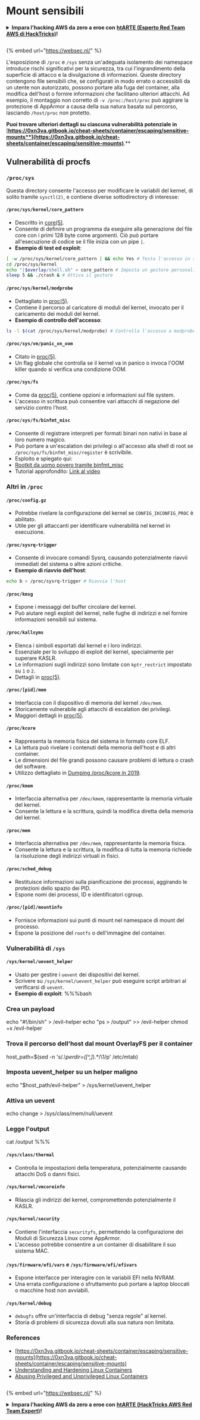 # Mount sensibili

<details>

<summary><strong>Impara l'hacking AWS da zero a eroe con</strong> <a href="https://training.hacktricks.xyz/courses/arte"><strong>htARTE (Esperto Red Team AWS di HackTricks)</strong></a><strong>!</strong></summary>

Altri modi per supportare HackTricks:

* Se vuoi vedere la tua **azienda pubblicizzata su HackTricks** o **scaricare HackTricks in PDF** Controlla i [**PIANI DI ABBONAMENTO**](https://github.com/sponsors/carlospolop)!
* Ottieni il [**merchandising ufficiale di PEASS & HackTricks**](https://peass.creator-spring.com)
* Scopri [**La Famiglia PEASS**](https://opensea.io/collection/the-peass-family), la nostra collezione di [**NFT esclusivi**](https://opensea.io/collection/the-peass-family)
* **Unisciti al** 💬 [**gruppo Discord**](https://discord.gg/hRep4RUj7f) o al [**gruppo telegram**](https://t.me/peass) o **seguici** su **Twitter** 🐦 [**@carlospolopm**](https://twitter.com/hacktricks\_live)**.**
* **Condividi i tuoi trucchi di hacking inviando PR a** [**HackTricks**](https://github.com/carlospolop/hacktricks) e [**HackTricks Cloud**](https://github.com/carlospolop/hacktricks-cloud) repos di github.

</details>

<figure><img src="../../../..https://pentest.eu/RENDER_WebSec_10fps_21sec_9MB_29042024.gif" alt=""><figcaption></figcaption></figure>

{% embed url="https://websec.nl/" %}

L'esposizione di `/proc` e `/sys` senza un'adeguata isolamento dei namespace introduce rischi significativi per la sicurezza, tra cui l'ingrandimento della superficie di attacco e la divulgazione di informazioni. Queste directory contengono file sensibili che, se configurati in modo errato o accessibili da un utente non autorizzato, possono portare alla fuga del container, alla modifica dell'host o fornire informazioni che facilitano ulteriori attacchi. Ad esempio, il montaggio non corretto di `-v /proc:/host/proc` può aggirare la protezione di AppArmor a causa della sua natura basata sul percorso, lasciando `/host/proc` non protetto.

**Puoi trovare ulteriori dettagli su ciascuna vulnerabilità potenziale in** [**https://0xn3va.gitbook.io/cheat-sheets/container/escaping/sensitive-mounts**](https://0xn3va.gitbook.io/cheat-sheets/container/escaping/sensitive-mounts)**.**

## Vulnerabilità di procfs

### `/proc/sys`

Questa directory consente l'accesso per modificare le variabili del kernel, di solito tramite `sysctl(2)`, e contiene diverse sottodirectory di interesse:

#### **`/proc/sys/kernel/core_pattern`**

* Descritto in [core(5)](https://man7.org/linux/man-pages/man5/core.5.html).
* Consente di definire un programma da eseguire alla generazione del file core con i primi 128 byte come argomenti. Ciò può portare all'esecuzione di codice se il file inizia con un pipe `|`.
*   **Esempio di test ed exploit**:

```bash
[ -w /proc/sys/kernel/core_pattern ] && echo Yes # Testa l'accesso in scrittura
cd /proc/sys/kernel
echo "|$overlay/shell.sh" > core_pattern # Imposta un gestore personalizzato
sleep 5 && ./crash & # Attiva il gestore
```

#### **`/proc/sys/kernel/modprobe`**

* Dettagliato in [proc(5)](https://man7.org/linux/man-pages/man5/proc.5.html).
* Contiene il percorso al caricatore di moduli del kernel, invocato per il caricamento dei moduli del kernel.
*   **Esempio di controllo dell'accesso**:

```bash
ls -l $(cat /proc/sys/kernel/modprobe) # Controlla l'accesso a modprobe
```

#### **`/proc/sys/vm/panic_on_oom`**

* Citato in [proc(5)](https://man7.org/linux/man-pages/man5/proc.5.html).
* Un flag globale che controlla se il kernel va in panico o invoca l'OOM killer quando si verifica una condizione OOM.

#### **`/proc/sys/fs`**

* Come da [proc(5)](https://man7.org/linux/man-pages/man5/proc.5.html), contiene opzioni e informazioni sul file system.
* L'accesso in scrittura può consentire vari attacchi di negazione del servizio contro l'host.

#### **`/proc/sys/fs/binfmt_misc`**

* Consente di registrare interpreti per formati binari non nativi in base al loro numero magico.
* Può portare a un'escalation dei privilegi o all'accesso alla shell di root se `/proc/sys/fs/binfmt_misc/register` è scrivibile.
* Esploito e spiegato qui:
* [Rootkit da uomo povero tramite binfmt\_misc](https://github.com/toffan/binfmt\_misc)
* Tutorial approfondito: [Link al video](https://www.youtube.com/watch?v=WBC7hhgMvQQ)

### Altri in `/proc`

#### **`/proc/config.gz`**

* Potrebbe rivelare la configurazione del kernel se `CONFIG_IKCONFIG_PROC` è abilitato.
* Utile per gli attaccanti per identificare vulnerabilità nel kernel in esecuzione.

#### **`/proc/sysrq-trigger`**

* Consente di invocare comandi Sysrq, causando potenzialmente riavvii immediati del sistema o altre azioni critiche.
*   **Esempio di riavvio dell'host**:

```bash
echo b > /proc/sysrq-trigger # Riavvia l'host
```

#### **`/proc/kmsg`**

* Espone i messaggi del buffer circolare del kernel.
* Può aiutare negli exploit del kernel, nelle fughe di indirizzi e nel fornire informazioni sensibili sul sistema.

#### **`/proc/kallsyms`**

* Elenca i simboli esportati dal kernel e i loro indirizzi.
* Essenziale per lo sviluppo di exploit del kernel, specialmente per superare KASLR.
* Le informazioni sugli indirizzi sono limitate con `kptr_restrict` impostato su `1` o `2`.
* Dettagli in [proc(5)](https://man7.org/linux/man-pages/man5/proc.5.html).

#### **`/proc/[pid]/mem`**

* Interfaccia con il dispositivo di memoria del kernel `/dev/mem`.
* Storicamente vulnerabile agli attacchi di escalation dei privilegi.
* Maggiori dettagli in [proc(5)](https://man7.org/linux/man-pages/man5/proc.5.html).

#### **`/proc/kcore`**

* Rappresenta la memoria fisica del sistema in formato core ELF.
* La lettura può rivelare i contenuti della memoria dell'host e di altri container.
* Le dimensioni del file grandi possono causare problemi di lettura o crash del software.
* Utilizzo dettagliato in [Dumping /proc/kcore in 2019](https://schlafwandler.github.io/posts/dumping-/proc/kcore/).

#### **`/proc/kmem`**

* Interfaccia alternativa per `/dev/kmem`, rappresentante la memoria virtuale del kernel.
* Consente la lettura e la scrittura, quindi la modifica diretta della memoria del kernel.

#### **`/proc/mem`**

* Interfaccia alternativa per `/dev/mem`, rappresentante la memoria fisica.
* Consente la lettura e la scrittura, la modifica di tutta la memoria richiede la risoluzione degli indirizzi virtuali in fisici.

#### **`/proc/sched_debug`**

* Restituisce informazioni sulla pianificazione dei processi, aggirando le protezioni dello spazio dei PID.
* Espone nomi dei processi, ID e identificatori cgroup.

#### **`/proc/[pid]/mountinfo`**

* Fornisce informazioni sui punti di mount nel namespace di mount del processo.
* Espone la posizione del `rootfs` o dell'immagine del container.

### Vulnerabilità di `/sys`

#### **`/sys/kernel/uevent_helper`**

* Usato per gestire i `uevent` dei dispositivi del kernel.
* Scrivere su `/sys/kernel/uevent_helper` può eseguire script arbitrari al verificarsi di `uevent`.
*   **Esempio di exploit**: %%%bash

### Crea un payload

echo "#!/bin/sh" > /evil-helper echo "ps > /output" >> /evil-helper chmod +x /evil-helper

### Trova il percorso dell'host dal mount OverlayFS per il container

host\_path=$(sed -n 's/._\perdir=(\[^,]_).\*/\1/p' /etc/mtab)

### Imposta uevent\_helper su un helper maligno

echo "$host\_path/evil-helper" > /sys/kernel/uevent\_helper

### Attiva un uevent

echo change > /sys/class/mem/null/uevent

### Legge l'output

cat /output %%%
#### **`/sys/class/thermal`**

* Controlla le impostazioni della temperatura, potenzialmente causando attacchi DoS o danni fisici.

#### **`/sys/kernel/vmcoreinfo`**

* Rilascia gli indirizzi del kernel, compromettendo potenzialmente il KASLR.

#### **`/sys/kernel/security`**

* Contiene l'interfaccia `securityfs`, permettendo la configurazione dei Moduli di Sicurezza Linux come AppArmor.
* L'accesso potrebbe consentire a un container di disabilitare il suo sistema MAC.

#### **`/sys/firmware/efi/vars` e `/sys/firmware/efi/efivars`**

* Espone interfacce per interagire con le variabili EFI nella NVRAM.
* Una errata configurazione o sfruttamento può portare a laptop bloccati o macchine host non avviabili.

#### **`/sys/kernel/debug`**

* `debugfs` offre un'interfaccia di debug "senza regole" al kernel.
* Storia di problemi di sicurezza dovuti alla sua natura non limitata.

### References

* [https://0xn3va.gitbook.io/cheat-sheets/container/escaping/sensitive-mounts](https://0xn3va.gitbook.io/cheat-sheets/container/escaping/sensitive-mounts)
* [Understanding and Hardening Linux Containers](https://research.nccgroup.com/wp-content/uploads/2020/07/ncc\_group\_understanding\_hardening\_linux\_containers-1-1.pdf)
* [Abusing Privileged and Unprivileged Linux Containers](https://www.nccgroup.com/globalassets/our-research/us/whitepapers/2016/june/container\_whitepaper.pdf)

<figure><img src="../../../..https://pentest.eu/RENDER_WebSec_10fps_21sec_9MB_29042024.gif" alt=""><figcaption></figcaption></figure>

{% embed url="https://websec.nl/" %}

<details>

<summary><strong>Impara l'hacking AWS da zero a eroe con</strong> <a href="https://training.hacktricks.xyz/courses/arte"><strong>htARTE (HackTricks AWS Red Team Expert)</strong></a><strong>!</strong></summary>

Altri modi per supportare HackTricks:

* Se vuoi vedere la tua **azienda pubblicizzata in HackTricks** o **scaricare HackTricks in PDF** Controlla i [**PIANI DI ABBONAMENTO**](https://github.com/sponsors/carlospolop)!
* Ottieni il [**merchandising ufficiale PEASS & HackTricks**](https://peass.creator-spring.com)
* Scopri [**The PEASS Family**](https://opensea.io/collection/the-peass-family), la nostra collezione di esclusivi [**NFTs**](https://opensea.io/collection/the-peass-family)
* **Unisciti al** 💬 [**gruppo Discord**](https://discord.gg/hRep4RUj7f) o al [**gruppo telegram**](https://t.me/peass) o **seguici** su **Twitter** 🐦 [**@carlospolopm**](https://twitter.com/hacktricks\_live)**.**
* **Condividi i tuoi trucchi di hacking inviando PR ai** [**HackTricks**](https://github.com/carlospolop/hacktricks) e [**HackTricks Cloud**](https://github.com/carlospolop/hacktricks-cloud) github repos.

</details>
